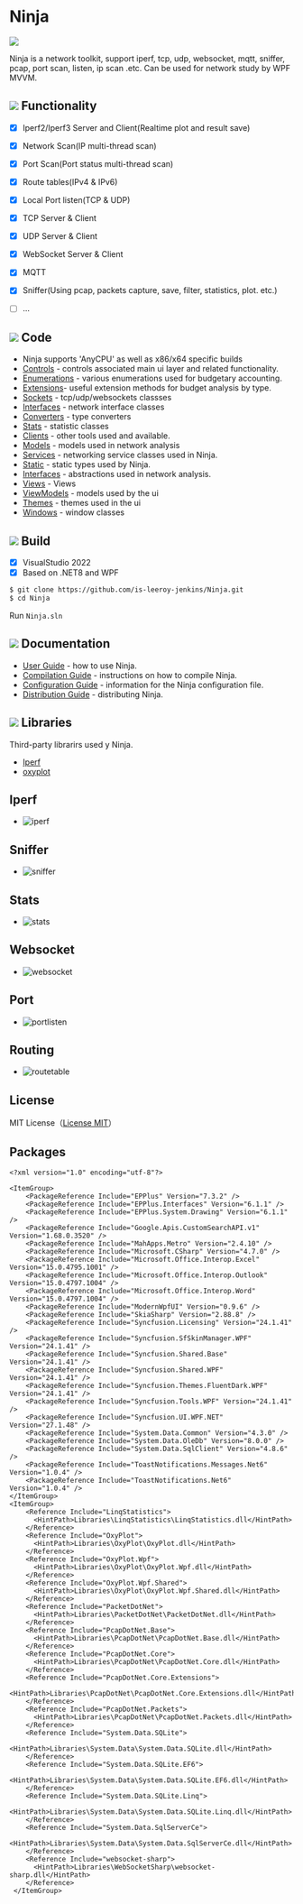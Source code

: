 # Ninja

![](https://github.com/is-leeroy-jenkins/Ninja/blob/master/Resources/Assets/GitHubImages/ProjectTemplate.png)

Ninja is a network toolkit, support iperf, tcp, udp, websocket, 
mqtt, sniffer, pcap, port scan, listen, ip scan .etc.
Can be used  for network study by WPF MVVM.


## ![](https://github.com/is-leeroy-jenkins/Ninja/blob/master/Resources/Assets/GitHubImages/features.png)  Functionality

- [x] Iperf2/Iperf3 Server and Client(Realtime plot and result save)
- [x] Network Scan(IP multi-thread scan)
- [x] Port Scan(Port status multi-thread scan)
- [x] Route tables(IPv4 & IPv6)
- [x] Local Port listen(TCP & UDP)
- [x] TCP Server & Client
- [x] UDP Server & Client
- [x] WebSocket Server & Client
- [x] MQTT
- [x] Sniffer(Using pcap, packets capture, save, filter, statistics, plot. etc.)
- [ ] ...


## ![](https://github.com/is-leeroy-jenkins/Ninja/blob/master/Resources/Assets/GitHubImages/csharp.png)  Code

- Ninja supports 'AnyCPU' as well as x86/x64 specific builds
- [Controls](https://github.com/is-leeroy-jenkins/Ninja/tree/master/UI/Controls) - controls associated main ui layer and related functionality.
- [Enumerations](https://github.com/is-leeroy-jenkins/Ninja/tree/master/Enumerations) - various enumerations used for budgetary accounting.
- [Extensions](https://github.com/is-leeroy-jenkins/Ninja/tree/master/Extensions)- useful extension methods for budget analysis by type.
- [Sockets](https://github.com/is-leeroy-jenkins/Ninja/tree/master/Network/Sockets) - tcp/udp/websockets classses
- [Interfaces](https://github.com/is-leeroy-jenkins/Ninja/tree/master/Network/Sockets) - network interface classes
- [Converters](https://github.com/is-leeroy-jenkins/Ninja/tree/master/Network/Converters) - type converters 
- [Stats](https://github.com/is-leeroy-jenkins/Ninja/tree/master/Network/Stats) - statistic classes 
- [Clients](https://github.com/is-leeroy-jenkins/Ninja/tree/master/Clients) - other tools used and available.
- [Models](https://github.com/is-leeroy-jenkins/Ninja/tree/master/Network/Models) - models used in network analysis
- [Services](https://github.com/is-leeroy-jenkins/Ninja/tree/master/Services) - networking service classes used in Ninja.
- [Static](https://github.com/is-leeroy-jenkins/Ninja/tree/master/Static) - static types used by Ninja.
- [Interfaces](https://github.com/is-leeroy-jenkins/Ninja/tree/master/Network/Interfaces) - abstractions used in network analysis.
- [Views](https://github.com/is-leeroy-jenkins/Ninja/tree/master/UI/Views) - Views
- [ViewModels](https://github.com/is-leeroy-jenkins/Ninja/tree/master/UI/ViewModels) - models used by the ui
- [Themes](https://github.com/is-leeroy-jenkins/Ninja/tree/master/UI/Themes) - themes used in the ui
- [Windows](https://github.com/is-leeroy-jenkins/Ninja/tree/master/UI/Windows) - window classes

## ![](https://github.com/is-leeroy-jenkins/Ninja/blob/master/Resources/Assets/GitHubImages/tools.png)  Build

- [x] VisualStudio 2022
- [x] Based on .NET8 and WPF

```bash
$ git clone https://github.com/is-leeroy-jenkins/Ninja.git
$ cd Ninja
```
Run `Ninja.sln`


## ![](https://github.com/is-leeroy-jenkins/Ninja/blob/master/Resources/Assets/GitHubImages/documentation.png)  Documentation

- [User Guide](Resources/Github/Users.md) - how to use Ninja.
- [Compilation Guide](Resources/Github/Compilation.md) - instructions on how to compile Ninja.
- [Configuration Guide](Resources/Github/Configuration.md) - information for the Ninja configuration file. 
- [Distribution Guide](Resources/Github/Distribution.md) -  distributing Ninja.



## ![](https://github.com/is-leeroy-jenkins/Ninja/blob/master/Resources/Assets/GitHubImages/library.png)  Libraries
Third-party librarirs used y Ninja.
* [Iperf](https://github.com/esnet/iperf)
* [oxyplot](https://github.com/oxyplot/oxyplot)

## Iperf
- ![iperf](https://github.com/is-leeroy-jenkins/Ninja/blob/master/Resources/Assets/DemoImages/iperf.png)

## Sniffer
- ![sniffer](https://github.com/is-leeroy-jenkins/Ninja/blob/master/Resources/Assets/DemoImages/sniffer.png)

## Stats
- ![stats](https://github.com/is-leeroy-jenkins/Ninja/blob/master/Resources/Assets/DemoImages/snifferstats.png)

## Websocket
- ![websocket](https://github.com/is-leeroy-jenkins/Ninja/blob/master/Resources/Assets/DemoImages/websocket.png)

## Port
- ![portlisten](https://github.com/is-leeroy-jenkins/Ninja/blob/master/Resources/Assets/DemoImages/portlisten.png)

## Routing
- ![routetable](https://github.com/is-leeroy-jenkins/Ninja/blob/master/Resources/Assets/DemoImages/routetable.png)

## License

MIT License（[License MIT](./LICENSE)）


## Packages
```
<?xml version="1.0" encoding="utf-8"?>

<ItemGroup>    
    <PackageReference Include="EPPlus" Version="7.3.2" />
    <PackageReference Include="EPPlus.Interfaces" Version="6.1.1" />
    <PackageReference Include="EPPlus.System.Drawing" Version="6.1.1" />
    <PackageReference Include="Google.Apis.CustomSearchAPI.v1" Version="1.68.0.3520" />
    <PackageReference Include="MahApps.Metro" Version="2.4.10" />
    <PackageReference Include="Microsoft.CSharp" Version="4.7.0" />
    <PackageReference Include="Microsoft.Office.Interop.Excel" Version="15.0.4795.1001" />
    <PackageReference Include="Microsoft.Office.Interop.Outlook" Version="15.0.4797.1004" />
    <PackageReference Include="Microsoft.Office.Interop.Word" Version="15.0.4797.1004" />
    <PackageReference Include="ModernWpfUI" Version="0.9.6" />
    <PackageReference Include="SkiaSharp" Version="2.88.8" />
    <PackageReference Include="Syncfusion.Licensing" Version="24.1.41" />
    <PackageReference Include="Syncfusion.SfSkinManager.WPF" Version="24.1.41" />
    <PackageReference Include="Syncfusion.Shared.Base" Version="24.1.41" />
    <PackageReference Include="Syncfusion.Shared.WPF" Version="24.1.41" />
    <PackageReference Include="Syncfusion.Themes.FluentDark.WPF" Version="24.1.41" />
    <PackageReference Include="Syncfusion.Tools.WPF" Version="24.1.41" />
    <PackageReference Include="Syncfusion.UI.WPF.NET" Version="27.1.48" />
    <PackageReference Include="System.Data.Common" Version="4.3.0" />
    <PackageReference Include="System.Data.OleDb" Version="8.0.0" />
    <PackageReference Include="System.Data.SqlClient" Version="4.8.6" />
    <PackageReference Include="ToastNotifications.Messages.Net6" Version="1.0.4" />
    <PackageReference Include="ToastNotifications.Net6" Version="1.0.4" />
</ItemGroup>  
<ItemGroup>
    <Reference Include="LinqStatistics">
      <HintPath>Libraries\LinqStatistics\LinqStatistics.dll</HintPath>
    </Reference>
    <Reference Include="OxyPlot">
      <HintPath>Libraries\OxyPlot\OxyPlot.dll</HintPath>
    </Reference>
    <Reference Include="OxyPlot.Wpf">
      <HintPath>Libraries\OxyPlot\OxyPlot.Wpf.dll</HintPath>
    </Reference>
    <Reference Include="OxyPlot.Wpf.Shared">
      <HintPath>Libraries\OxyPlot\OxyPlot.Wpf.Shared.dll</HintPath>
    </Reference>
    <Reference Include="PacketDotNet">
      <HintPath>Libraries\PacketDotNet\PacketDotNet.dll</HintPath>
    </Reference>
    <Reference Include="PcapDotNet.Base">
      <HintPath>Libraries\PcapDotNet\PcapDotNet.Base.dll</HintPath>
    </Reference>
    <Reference Include="PcapDotNet.Core">
      <HintPath>Libraries\PcapDotNet\PcapDotNet.Core.dll</HintPath>
    </Reference>
    <Reference Include="PcapDotNet.Core.Extensions">
      <HintPath>Libraries\PcapDotNet\PcapDotNet.Core.Extensions.dll</HintPath>
    </Reference>
    <Reference Include="PcapDotNet.Packets">
      <HintPath>Libraries\PcapDotNet\PcapDotNet.Packets.dll</HintPath>
    </Reference>
    <Reference Include="System.Data.SQLite">
      <HintPath>Libraries\System.Data\System.Data.SQLite.dll</HintPath>
    </Reference>
    <Reference Include="System.Data.SQLite.EF6">
      <HintPath>Libraries\System.Data\System.Data.SQLite.EF6.dll</HintPath>
    </Reference>
    <Reference Include="System.Data.SQLite.Linq">
      <HintPath>Libraries\System.Data\System.Data.SQLite.Linq.dll</HintPath>
    </Reference>
    <Reference Include="System.Data.SqlServerCe">
      <HintPath>Libraries\System.Data\System.Data.SqlServerCe.dll</HintPath>
    </Reference>
    <Reference Include="websocket-sharp">
      <HintPath>Libraries\WebSocketSharp\websocket-sharp.dll</HintPath>
    </Reference>
 </ItemGroup>
```